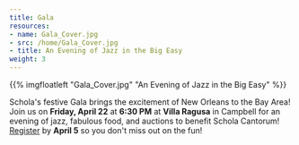 ```yaml
---
title: Gala
resources:
- name: Gala_Cover.jpg
- src: /home/Gala_Cover.jpg
- title: An Evening of Jazz in the Big Easy
weight: 3
---
```


{{% imgfloatleft "Gala_Cover.jpg" "An Evening of Jazz in the Big Easy" %}}

Schola's festive Gala brings the excitement of New Orleans to the Bay Area! Join us on **Friday, April 22**
at **6:30 PM** at **Villa Ragusa** in Campbell for an evening of jazz, fabulous food, and auctions to benefit
Schola Cantorum! [Register](https://scholacantorum.org/gala) by **April 5** so you don't miss out on the fun!
